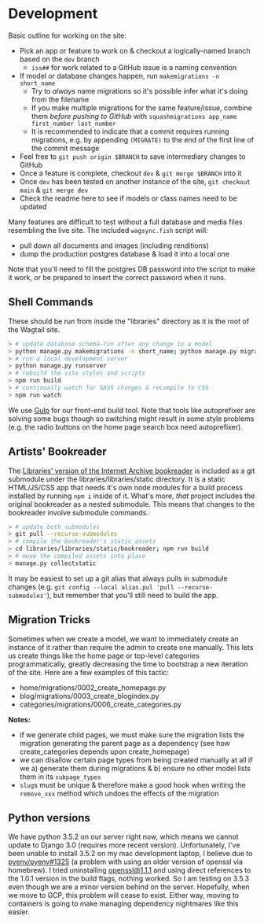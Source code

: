 # Development

Basic outline for working on the site:

- Pick an app or feature to work on & checkout a logically-named branch based on the `dev` branch
    + `iss##` for work related to a GitHub issue is a naming convention
- If model or database changes happen, run `makemigrations -n short_name`
    + Try to _always_ name migrations so it's possible infer what it's doing from the filename
    + If you make multiple migrations for the same feature/issue, combine them _before pushing to GitHub_ with `squashmigrations app_name first_number last_number`
    + It is recommended to indicate that a commit requires running migrations, e.g. by appending `(MIGRATE)` to the end of the first line of the commit message
- Feel free to `git push origin $BRANCH` to save intermediary changes to GitHub
- Once a feature is complete, checkout `dev` & `git merge $BRANCH` into it
- Once `dev` has been tested on another instance of the site, `git checkout main` & `git merge dev`
- Check the readme here to see if models or class names need to be updated

Many features are difficult to test without a full database and media files resembling the live site. The included `wagsync.fish` script will:

- pull down all documents and images (including renditions)
- dump the production postgres database & load it into a local one

Note that you'll need to fill the postgres DB password into the script to make it work, or be prepared to insert the correct password when it runs.

## Shell Commands

These should be run from inside the "libraries" directory as it is the root of the Wagtail site.

```sh
> # update database schema—run after any change to a model
> python manage.py makemigrations -n short_name; python manage.py migrate
> # run a local development server
> python manage.py runserver
> # rebuild the site styles and scripts
> npm run build
> # continually watch for SASS changes & recompile to CSS
> npm run watch
```

We use [Gulp](http://gulpjs.com/) for our front-end build tool. Note that tools like autoprefixer are solving some bugs though so switching might result in some style problems (e.g. the radio buttons on the home page search box need autoprefixer).

## Artists' Bookreader

The [Libraries' version of the Internet Archive bookreader](https://github.com/cca/libraries_bookreader) is included as a git submodule under the libraries/libraries/static directory. It is a static HTML/JS/CSS app that needs it's own node modules for a build process installed by running `npm i` inside of it. What's more, _that_ project includes the original bookreader as a nested submodule. This means that changes to the bookreader involve submodule commands.

```sh
> # update both submodules
> git pull --recurse-submodules
> # compile the bookreader's static assets
> cd libraries/libraries/static/bookreader; npm run build
> # move the compiled assets into place
> manage.py collectstatic
```

It may be easiest to set up a git alias that always pulls in submodule changes (e.g. `git config --local alias.pul 'pull --recurse-submodules'`), but remember that you'll still need to build the app.

## Migration Tricks

Sometimes when we create a model, we want to immediately create an instance of it rather than require the admin to create one manually. This lets us create things like the home page or top-level categories programmatically, greatly decreasing the time to bootstrap a new iteration of the site. Here are a few examples of this tactic:

- home/migrations/0002_create_homepage.py
- blog/migrations/0003_create_blogindex.py
- categories/migrations/0006_create_categories.py

**Notes:**

- if we generate child pages, we must make sure the migration lists the migration generating the parent page as a dependency (see how create_categories depends upon create_homepage)
- we can disallow certain page types from being created manually at all if we a) generate them during migrations & b) ensure no other model lists them in its `subpage_types`
- `slug`s must be unique & therefore make a good hook when writing the `remove_xxx` method which undoes the effects of the migration

## Python versions

We have python 3.5.2 on our server right now, which means we cannot update to Django 3.0 (requires more recent version). Unfortunately, I've been unable to install 3.5.2 on my mac development laptop, I believe due to [pyenv/pyenv#1325](https://github.com/pyenv/pyenv/issues/1325) (a problem with using an older version of openssl via homebrew). I tried uninstalling openssl@1.1.1 and using direct references to the 1.0.1 version in the build flags, nothing worked. So I am testing on 3.5.3 even though we are a minor version behind on the server. Hopefully, when we move to GCP, this problem will cease to exist. Either way, moving to containers is going to make managing dependency nightmares like this easier.

